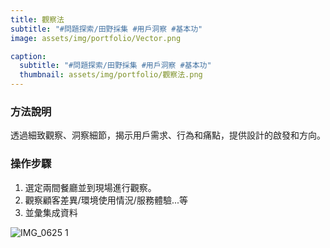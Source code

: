 ```yaml
---
title: 觀察法
subtitle: "#問題探索/田野採集 #用戶洞察 #基本功"
image: assets/img/portfolio/Vector.png

caption:
  subtitle: "#問題探索/田野採集 #用戶洞察 #基本功"
  thumbnail: assets/img/portfolio/觀察法.png
---
```

### 方法說明
透過細致觀察、洞察細節，揭示用戶需求、行為和痛點，提供設計的啟發和方向。

### 操作步驟
1. 選定兩間餐廳並到現場進行觀察。
2. 觀察顧客差異/環境使用情況/服務體驗...等
3. 並彙集成資料


![IMG_0625 1](https://github.com/justinlin099/Design-Method-Website/assets/61717681/d5b9616c-bf33-4b10-84c4-b556743d73d3)


